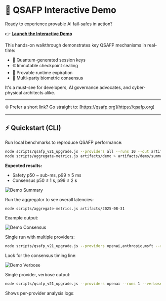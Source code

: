 # 🔁 QSAFP Interactive Demo

Ready to experience provable AI fail-safes in action?

👉 **[Launch the Interactive Demo](https://qsafp-core.github.io/qsafp-open-core/)**

This hands-on walkthrough demonstrates key QSAFP mechanisms in real-time:

- 🔐 Quantum-generated session keys  
- ⛓️ Immutable checkpoint sealing  
- 🛑 Provable runtime expiration  
- 🧭 Multi-party biometric consensus  

It's a must-see for developers, AI governance advocates, and cyber-physical architects alike.

---

🌐 Prefer a short link? Go straight to: [https://qsafp.org](https://qsafp.org)

---

## ⚡ Quickstart (CLI)

Run local benchmarks to reproduce QSAFP performance:

```bash
node scripts/qsafp_v21_upgrade.js --providers all --runs 10 --out artifacts/demo
node scripts/aggregate-metrics.js artifacts/demo > artifacts/demo/summary.json
```

**Expected results:**
* Safety p50 ~ sub-ms, p99 ≤ 5 ms
* Consensus p50 ≤ 1 s, p99 ≤ 2 s

![Demo Summary](demo-summary.png)

Run the aggregator to see overall latencies:

```bash
node scripts/aggregate-metrics.js artifacts/2025-08-31
```

Example output:

![Demo Consensus](demo-consensus.png)

Single run with multiple providers:

```bash
node scripts/qsafp_v21_upgrade.js --providers openai,anthropic,msft --runs 1
```

Look for the consensus timing line:

![Demo Verbose](demo-verbose.png)

Single provider, verbose output:

```bash
node scripts/qsafp_v21_upgrade.js --providers openai --runs 1 --verbose
```

Shows per-provider analysis logs:
